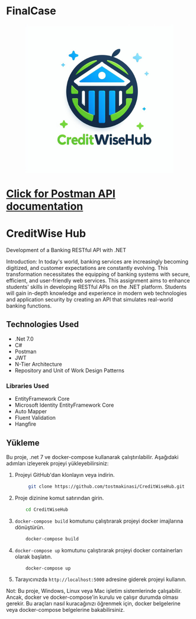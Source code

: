 # FinalCase

<p align="center">
  <img src="./_ca5cb410-fb83-439d-963f-317523b33512.jpeg" align =center width="400">

</p>

# [Click for Postman API documentation](https://documenter.getpostman.com/view/28275528/2s9YsJAXVi) 


# CreditWise Hub 

Development of a Banking RESTful API with .NET

Introduction:
In today's world, banking services are increasingly becoming digitized, and customer expectations are constantly evolving. This transformation necessitates the equipping of banking systems with secure, efficient, and user-friendly web services. This assignment aims to enhance students' skills in developing RESTful APIs on the .NET platform.
Students will gain in-depth knowledge and experience in modern web technologies and application security by creating an API that simulates real-world banking functions.


## Technologies Used
 - .Net 7.0
 - C#
 - Postman
 - JWT
 - N-Tier Architecture
 - Repository and Unit of Work Design Patterns
 ### Libraries Used
 - EntityFramework Core
 - Microsoft Identity EntityFramework Core
 - Auto Mapper
 - Fluent Validation
 - Hangfire


## Yükleme

Bu proje, .net 7 ve docker-compose kullanarak çalıştırılabilir. Aşağıdaki adımları izleyerek projeyi yükleyebilirsiniz:

1. Projeyi GitHub'dan klonlayın veya indirin.
   ```bash 
        git clone https://github.com/tostmakinasi/CreditWiseHub.git
    ```
2. Proje dizinine komut satırından girin.
    ```bash 
        cd CreditWiseHub
    ```

3. `docker-compose build` komutunu çalıştırarak projeyi docker imajlarına dönüştürün.
    ```bash
        docker-compose build
    ```

4. `docker-compose up` komutunu çalıştırarak projeyi docker containerları olarak başlatın.
    ```bash
        docker-compose up
    ```

5. Tarayıcınızda `http://localhost:5000` adresine giderek projeyi kullanın.

Not: Bu proje, Windows, Linux veya Mac işletim sistemlerinde çalışabilir. Ancak, docker ve docker-compose'in kurulu ve çalışır durumda olması gerekir. Bu araçları nasıl kuracağınızı öğrenmek için, docker belgelerine veya docker-compose belgelerine bakabilirsiniz.
